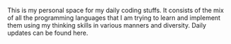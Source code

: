 This is my personal space for my daily coding stuffs. It consists of the mix of all the programming languages that I am trying to learn and implement them using my thinking skills in various manners and diversity.
Daily updates can be found here.
